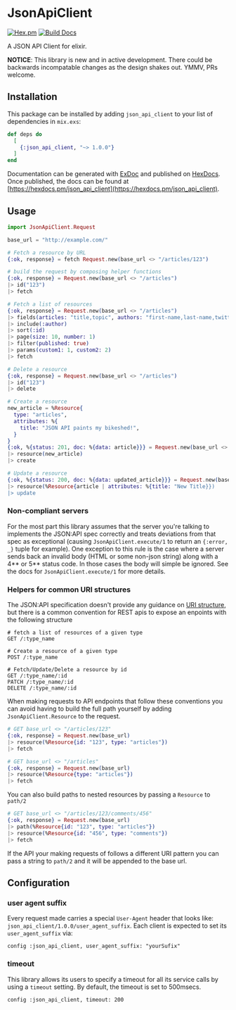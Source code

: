 # JsonApiClient
[![Hex.pm](https://img.shields.io/hexpm/v/json_api_client.svg)](https://hex.pm/packages/json_api_client)
[![Build Docs](https://img.shields.io/badge/hexdocs-release-blue.svg)](https://hexdocs.pm/json_api_client)

A JSON API Client for elixir.

**NOTICE**: This library is new and in active development. There could be
backwards incompatable changes as the design shakes out. YMMV, PRs welcome.

## Installation

This package can be installed
by adding `json_api_client` to your list of dependencies in `mix.exs`:

```elixir
def deps do
  [
    {:json_api_client, "~> 1.0.0"}
  ]
end
```

Documentation can be generated with [ExDoc](https://github.com/elixir-lang/ex_doc)
and published on [HexDocs](https://hexdocs.pm). Once published, the docs can
be found at [https://hexdocs.pm/json_api_client](https://hexdocs.pm/json_api_client).

## Usage

```elixir
import JsonApiClient.Request

base_url = "http://example.com/"

# Fetch a resource by URL
{:ok, response} = fetch Request.new(base_url <> "/articles/123")

# build the request by composing helper functions
{:ok, response} = Request.new(base_url <> "/articles")
|> id("123")
|> fetch

# Fetch a list of resources
{:ok, response} = Request.new(base_url <> "/articles")
|> fields(articles: "title,topic", authors: "first-name,last-name,twitter")
|> include(:author)
|> sort(:id)
|> page(size: 10, number: 1)
|> filter(published: true)
|> params(custom1: 1, custom2: 2)
|> fetch

# Delete a resource
{:ok, response} = Request.new(base_url <> "/articles")
|> id("123")
|> delete

# Create a resource
new_article = %Resource{
  type: "articles",
  attributes: %{
    title: "JSON API paints my bikeshed!",
  }
}
{:ok, %{status: 201, doc: %{data: article}}} = Request.new(base_url <> "/articles")
|> resource(new_article)
|> create

# Update a resource
{:ok, %{status: 200, doc: %{data: updated_article}}} = Request.new(base_url <> "/articles")
|> resource(%Resource{article | attributes: %{title: "New Title}})
|> update

```

### Non-compliant servers

For the most part this library assumes that the server you're talking to implements the JSON:API spec correctly and treats deviations from that spec as exceptional (causing `JsonApiClient.execute/1` to return an `{:error, _}` tuple for example). One exception to this rule is the case where a server sends back an invalid body (HTML or some non-json string) along with a 4** or 5** status code. In those cases the body will simple be ignored. See the docs for `JsonApiClient.execute/1` for more details.

### Helpers for common URI structures

The JSON:API specification doesn't provide any guidance on [URI structure](http://jsonapi.org/faq/#position-uri-structure-custom-endpoints), but there is a common convention for REST apis to expose an enpoints with the following structure

```
# fetch a list of resources of a given type
GET /:type_name

# Create a resource of a given type
POST /:type_name

# Fetch/Update/Delete a resource by id
GET /:type_name/:id
PATCH /:type_name/:id
DELETE /:type_name/:id
```

When making requests to API endpoints that follow these conventions you can avoid having to build the full path yourself by adding `JsonApiClient.Resource` to the request.

```elixir
# GET base_url <> "/articles/123"
{:ok, response} = Request.new(base_url)
|> resource(%Resource{id: "123", type: "articles"})
|> fetch

# GET base_url <> "/articles"
{:ok, response} = Request.new(base_url)
|> resource(%Resource{type: "articles"})
|> fetch
```

You can also build paths to nested resources by passing a `Resource` to `path/2`

```elixir
# GET base_url <> "/articles/123/comments/456"
{:ok, response} = Request.new(base_url)
|> path(%Resource{id: "123", type: "articles"})
|> resource(%Resource{id: "456", type: "comments"})
|> fetch
```

If the API your making requests of follows a different URI pattern you can pass a string to `path/2` and it will be appended to the base url.

## Configuration

### user agent suffix

Every request made carries a special `User-Agent` header that looks like: `json_api_client/1.0.0/user_agent_suffix`. Each client is expected to set its `user_agent_suffix` via:

```
config :json_api_client, user_agent_suffix: "yourSufix"
```

### timeout

This library allows its users to specify a timeout for all its service calls by using a `timeout` setting. By default, the timeout is set to 500msecs.

```
config :json_api_client, timeout: 200
```
